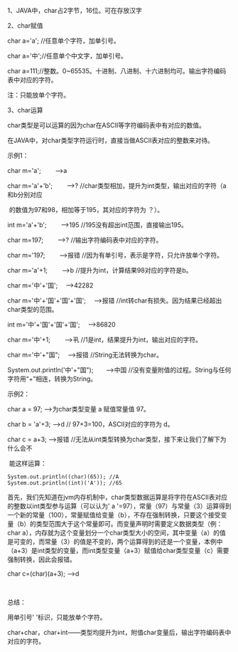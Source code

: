 1、JAVA中，char占2字节，16位。可在存放汉字

 

2、char赋值

char a='a';  //任意单个字符，加单引号。

char a='中';//任意单个中文字，加单引号。

char a=111;//整数。0~65535。十进制、八进制、十六进制均可。输出字符编码表中对应的字符。

注：只能放单个字符。 

 

3、char运算

char类型是可以运算的因为char在ASCII等字符编码表中有对应的数值。

在JAVA中，对char类型字符运行时，直接当做ASCII表对应的整数来对待。

 

 

示例1：

char m='a';　　               -->a

char m='a'+'b';　　            -->?      //char类型相加，提升为int类型，输出对应的字符（a和b分别对应

​                                      的数值为97和98，相加等于195，其对应的字符为 ？）。

int m='a'+'b';　　              -->195    //195没有超出int范围，直接输出195。

char m=197;　　              -->?      //输出字符编码表中对应的字符。

char m='197;　　             -->报错    //因为有单引号，表示是字符，只允许放单个字符。

char m='a'+1;　　             -->b       //提升为int，计算结果98对应的字符是b。

char m='中'+'国';　           -->42282

char m='中'+'国'+'国'+'国';　     -->报错     //int转char有损失。因为结果已经超出char类型的范围。

int m='中'+'国'+'国'+'国';　     -->86820

char m='中'+1;　　            -->丮      //1是int，结果提升为int，输出对应的字符。

char m='中'+"国";　           -->报错     //String无法转换为char。

System.out.println('中'+"国");　　-->中国     //没有变量附值的过程。String与任何字符用“+”相连，转换为String。

示例2：

char a = 97;                 -->为char类型变量 a 赋值常量值 97。

char b = 'a'+3;               -->d        // 97+3=100，ASCII对应的字符为 d。

char c = a+3;                -->报错    //无法从int类型转换为char类型，接下来让我们了解下为什么会不

​                                     能这样运算：



```
System.out.println((char)(65)); //A
System.out.println((int)('A')); //65
```

​    首先，我们先知道在jvm内存机制中，char类型数据运算是将字符在ASCII表对应的整数以int类型参与运算（可以认为' a  '=97），常量（97）与常量（3）运算得到一个新的常量（100），常量赋值给变量（b），不存在强制转换，只要这个接受变量（b）的类型范围大于这个常量即可。而变量声明时需要定义数据类型（例：char  a），内存就为这个变量划分一个char类型大小的空间，其中变量（a）的值是可变的，而常量（3）的值是不变的，两个运算得到的还是一个变量，本例中（a+3）是int类型的变量，而int类型变量（a+3）赋值给char类型变量（c）需要强制转换，因此会报错。

char c=(char)(a+3);          -->d  

​                              

 

总结：

用单引号' '标识，只能放单个字符。

char+char，char+int——类型均提升为int，附值char变量后，输出字符编码表中对应的字符。